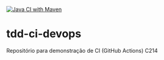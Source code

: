 [![Java CI with Maven](https://github.com/chrislima-inatel/tdd-ci-devops/actions/workflows/comprasCI.yml/badge.svg)](https://github.com/chrislima-inatel/tdd-ci-devops/actions/workflows/comprasCI.yml)

# tdd-ci-devops
Repositório para demonstração de CI (GitHub Actions)
C214
